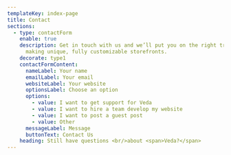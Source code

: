 ```yaml
---
templateKey: index-page
title: Contact
sections:
  - type: contactForm
    enable: true
    description: Get in touch with us and we’ll put you on the right track towards
      making unique, fully customizable storefronts.
    decorate: type1
    contactFormContent:
      nameLabel: Your name
      emailLabel: Your email
      websiteLabel: Your website
      optionsLabel: Choose an option
      options:
        - value: I want to get support for Veda
        - value: I want to hire a team develop my website
        - value: I want to post a guest post
        - value: Other
      messageLabel: Message
      buttonText: Contact Us
    heading: Still have questions <br/>about <span>Veda?</span>
---
```

